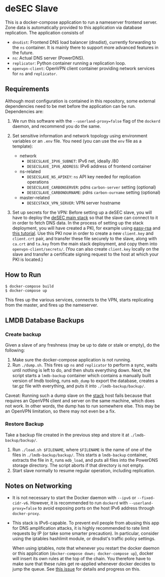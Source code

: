 # deSEC Slave

This is a docker-compose application to run a nameserver frontend server. Zone data is automatically provided to this application via database replication. The application consists of

- `dnsdist`: Frontend DNS load balancer (dnsdist), currently forwarding to the `ns` container. It is mainly there to support more advanced features in the future.
- `ns`: Actual DNS server (PowerDNS).
- `replicator`: Python container running a replication loop.
- `openvpn-client`: OpenVPN client container providing network services for `ns` and `replicator`.


## Requirements

Although most configuration is contained in this repository, some external dependencies need to be met before the application can be run. Dependencies are:

1.  We run this software with the `--userland-proxy=false` flag of the `dockerd` daemon, and recommend you do the same.

2.  Set sensitive information and network topology using environment variables or an `.env` file. You need (you can use the `env` file as a template):
    - network
      - `DESECSLAVE_IPV6_SUBNET`: IPv6 net, ideally /80
      - `DESECSLAVE_IPV6_ADDRESS`: IPv6 address of frontend container
    - ns-related
      - `DESECSLAVE_NS_APIKEY`: `ns` API key needed for replication operations
      - `DESECSLAVE_CARBONSERVER`: pdns `carbon-server` setting (optional)
      - `DESECSLAVE_CARBONOURNAME`: pdns `carbon-ourname` setting (optional)
    - master-related
      - `DESECSTACK_VPN_SERVER`: VPN server hostname

3.  Set up secrets for the VPN: Before setting up a deSEC slave, you will have to deploy the [deSEC main stack](https://github.com/desec-io/desec-stack) so that the slave can connect to it in order to fetch DNS data.
    In the process of setting up the stack deployment, you will have created a PKI, for example using [easy-rsa](https://github.com/OpenVPN/easy-rsa) and [this tutorial](https://github.com/OpenVPN/easy-rsa/blob/master/README.quickstart.md).
    Use this PKI now in order to create a new `client.key` and `client.crt` pair, and transfer these file securely to the slave, along with `ca.crt` and `ta.key` from the main stack deployment, and copy them into `openvpn-client/secrets/`.
    (You can also create `client.key` locally on the slave and transfer a certificate signing request to the host at which your PKI is located.)


## How to Run

    $ docker-compose build
    $ docker-compose up

This fires up the various services, connects to the VPN, starts replicating from the master, and fires up the nameserver.


## LMDB Database Backups

### Create backup

Given a slave of any freshness (may be up to date or stale or empty), do the following:

  1. Make sure the docker-compose application is not running.
  2. Run `./dump.sh`. This fires up `ns` and `replicator` to perform a sync, waits until nothing is left to do, and then shuts everything down. Next, the script starts a `lmdb-backup` container which contains a manually built version of lmdb tooling, runs `mdb_dump` to export the database, creates a tar.gz file with everything, and puts it into `./lmdb-backup/backup/`.

Caveat: Running such a dump slave on the [stack](https://github.com/desec-io/desec-stack) host fails because that requires an OpenVPN client and server on the same machine, which does not work. In other words, the dump has to run somewhere else. This may be an OpenVPN limitation, so there may not even be a fix.

### Restore Backup

Take a backup file created in the previous step and store it at `./lmdb-backup/backup/`.

  1. Run `./load.sh $FILENAME`, where `$FILENAME` is the name of one of the files in `./lmdb-backup/backup/`. This starts a `lmdb-backup` container, extracts the file in it, runs `mdb_load`, and puts all files into the PowerDNS storage directory. The script aborts if that directory is not empty.
  2. Start slave normally to resume regular operation, including replication.


## Notes on Networking

  - It is not necessary to start the Docker daemon with `--ipv6` or `--fixed-cidr-v6`. However, it is recommended to run `dockerd` with `--userland-proxy=false` to avoid 
    exposing ports on the host IPv6 address through `docker-proxy`.

  - This stack is IPv6-capable. To prevent evil people from abusing this app for DNS amplification attacks, it is highly recommended to rate limit requests by IP (or take 
    some smarter precaution). In particular, consider using the iptables hashlimit module, or dnsdist's traffic policy settings.

    When using iptables, note that whenever you restart the docker daemon or this application (`docker-compose down; docker-compose up`), docker will insert its own rules 
    at the top of the chain. You therefore have to make sure that these rules get re-applied whenever docker decides to jump the queue.
    See [this issue](https://github.com/docker/docker/issues/24848) for details and progress on this.
